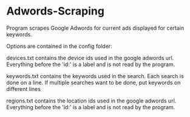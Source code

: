 # Adwords-Scraping
Program scrapes Google Adwords for current ads displayed for certain keywords.

Options are contained in the config folder:

devices.txt contains the device ids used in the google adwords url.
    Everything before the 'id:' is a label and is not read by the program.

keywords.txt contains the keywords used in the search.
    Each search is done on a line. If multiple searches want to be done, put keywords on different lines

regions.txt contains the location ids used in the google adwords url.
    Everything before the 'id:' is a label and is not read by the program.
